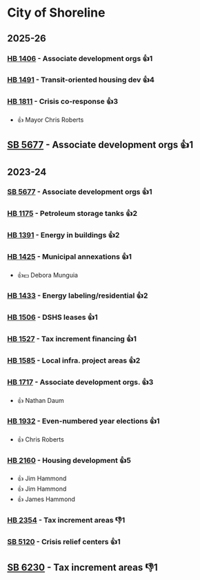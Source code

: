 # City of Shoreline
## 2025-26

### [HB 1406](/bill/2025-26/hb/1406/) - Associate development orgs 👍1  

### [HB 1491](/bill/2025-26/hb/1491/) - Transit-oriented housing dev 👍4  

### [HB 1811](/bill/2025-26/hb/1811/) - Crisis co-response 👍3  
* 👍 Mayor Chris Roberts

## [SB 5677](/bill/2025-26/sb/5677/) - Associate development orgs 👍1  

## 2023-24

### [SB 5677](/bill/2023-24/sb/5677/) - Associate development orgs 👍1  

### [HB 1175](/bill/2023-24/hb/1175/) - Petroleum storage tanks 👍2  

### [HB 1391](/bill/2023-24/hb/1391/) - Energy in buildings 👍2  

### [HB 1425](/bill/2023-24/hb/1425/) - Municipal annexations 👍1  
* 👍💵 Debora Munguia

### [HB 1433](/bill/2023-24/hb/1433/) - Energy labeling/residential 👍2  

### [HB 1506](/bill/2023-24/hb/1506/) - DSHS leases 👍1  

### [HB 1527](/bill/2023-24/hb/1527/) - Tax increment financing 👍1  

### [HB 1585](/bill/2023-24/hb/1585/) - Local infra. project areas 👍2  

### [HB 1717](/bill/2023-24/hb/1717/) - Associate development orgs. 👍3  
* 👍 Nathan Daum

### [HB 1932](/bill/2023-24/hb/1932/) - Even-numbered year elections 👍1  
* 👍 Chris Roberts

### [HB 2160](/bill/2023-24/hb/2160/) - Housing development 👍5  
* 👍 Jim Hammond
* 👍 Jim Hammond
* 👍 James Hammond

### [HB 2354](/bill/2023-24/hb/2354/) - Tax increment areas  👎1 

### [SB 5120](/bill/2023-24/sb/5120/) - Crisis relief centers 👍1  

## [SB 6230](/bill/2023-24/sb/6230/) - Tax increment areas  👎1 
